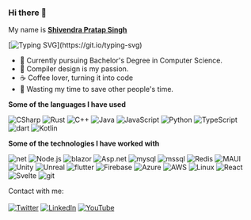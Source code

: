 ### Hi there 👋 
  My name is 
  <b>[Shivendra Pratap Singh]()</b>

[![Typing SVG](https://readme-typing-svg.herokuapp.com?color=%23D88AFF&lines=I'm+a+Competitive+Programmer.;I'm+a+full+stack+Web+Developer.;I'm+a+Low+Level+System+Designer.;I'm+a+Cross+Platform+App+Developer.;I'm+a+Machine+Learning+Enthusiast.)](https://git.io/typing-svg)

- :muscle: Currently pursuing Bachelor's Degree in Computer Science.
- :gift_heart: Compiler design is my passion.
- :coffee: Coffee lover, turning it into code
- :dart: Wasting my time to save other people's time.

**Some of the languages I have used**

![CSharp](https://img.shields.io/badge/-CSharp-000000?style=flat&logo=Csharp&logoColor=007ACC)
![Rust](https://img.shields.io/badge/-Rust-000000?style=flat&logo=Rust)
![C++](https://img.shields.io/badge/-C++-000000?style=flat&logo=C%2B%2B&logoColor=00599C)
![Java](https://img.shields.io/badge/-Java-000000?style=flat&logo=Java&logoColor=007396)
![JavaScript](https://img.shields.io/badge/-JavaScript-000000?style=flat&logo=javascript)
![Python](https://img.shields.io/badge/-Python-000000?style=flat&logo=python)
![TypeScript](https://img.shields.io/badge/-TypeScript-000000?style=flat&logo=typescript&logoColor=007ACC)
![dart](https://img.shields.io/badge/-Dart-000000?style=flat&logo=dart)
![Kotlin](https://img.shields.io/badge/-Kotlin-000000?style=flat&logo=kotlin)

**Some of the technologies I have worked with**
<!--icons from Simple Icons-->
![net](https://img.shields.io/badge/-.NET-000000?style=flat&logo=.net)
![Node.js](https://img.shields.io/badge/-Node.js-000000?style=flat&logo=node.js&logoColor=339933)
![blazor](https://img.shields.io/badge/-Blazor-000000?style=flat&logo=Blazor&logoColor=F05032)
![Asp.net](https://img.shields.io/badge/-ASP.NET-000000?style=flat&logo=webauthn)
![mysql](https://img.shields.io/badge/-MySQL-000000?style=flat&logo=mysql&logoColor=F05032)
![mssql](https://img.shields.io/badge/-MsSQL-000000?style=flat&logo=microsoft-sql-server&logoColor=61DAFB)
![Redis](https://img.shields.io/badge/-Redis-000000?style=flat&logo=redis&logoColor=DC382D)
![MAUI](https://img.shields.io/badge/-MAUI-000000?style=flat&logo=xamarin&logoColor=61DAFB)
![Unity](https://img.shields.io/badge/-Unity-000000?style=flat&logo=unity)
![Unreal](https://img.shields.io/badge/-Unreal-000000?style=flat&logo=unreal-engine)
![flutter](https://img.shields.io/badge/-Flutter-000000?style=flat&logo=flutter&logoColor=white&logoColor=0052CC)
![Firebase](https://img.shields.io/badge/-Firebase-000000?style=flat&logo=firebase&logoColor=61DAFB)
![Azure](https://img.shields.io/badge/-Azure-000000?style=flat&logo=microsoft-azure&logoColor=0769AD)
![AWS](https://img.shields.io/badge/-AWS-000000?style=flat&logo=amazon-aws&logoColor=F05032)
![Linux](https://img.shields.io/badge/-Linux-000000?style=flat&logo=linux&logoColor=FCC624)
![React](https://img.shields.io/badge/-React-000000?style=flat&logo=React&logoColor=61DAFB)
![Svelte](https://img.shields.io/badge/-Svelte-000000?style=flat&logo=svelte&logoColor=F05032)
![git](https://img.shields.io/badge/-Git-000000?style=flat&logo=git&logoColor=F05032)


Contact with me: <br>
<br>
[![Twitter](https://img.shields.io/badge/twitter-%231DA1F2.svg?&style=for-the-badge&logo=twitter&logoColor=white)](https://twitter.com/sps014) [![LinkedIn](https://img.shields.io/badge/linkedin-%230077B5.svg?&style=for-the-badge&logo=linkedin&logoColor=white)](https://linkedin.com/in/sps014) [![YouTube](https://img.shields.io/badge/youtube-%23FF0000.svg?&style=for-the-badge&logo=youtube&logoColor=white)](https://www.youtube.com/channel/UC1M6BnuwtMLhmcJjULEv7TA) 
